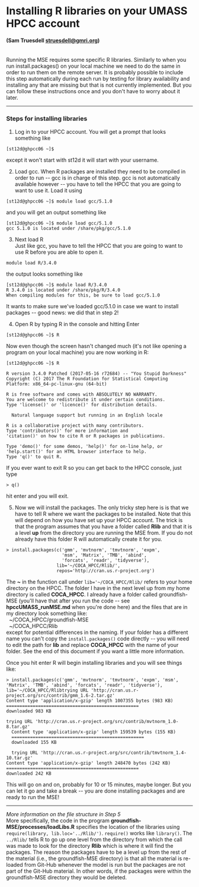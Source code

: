 # Installing R libraries on your UMASS HPCC account
#### (Sam Truesdell struesdell@gmri.org)

<br>
Running the MSE requires some specific R libraries.  Similarly to when you run install.packages() on your local machine we need to do the same in order to run them on the remote server.  It is probably possible to include this step automatically during each run by testing for library availability and installing any that are missing but that is not currently implemented.  But you can follow these instructions once and you don't have to worry about it later.

***

### Steps for installing libraries

1. Log in to your HPCC account.  You will get a prompt that looks something like
```
[st12d@ghpcc06 ~]$
```
except it won't start with st12d it will start with your username.

2. Load gcc. When R packages are installed they need to be compiled in order to run -- gcc is in charge of this step.  gcc is not automatically available however -- you have to tell the HPCC that you are going to want to use it.  Load it using
```
[st12d@ghpcc06 ~]$ module load gcc/5.1.0
```
and you will get an output something like
```
[st12d@ghpcc06 ~]$ module load gcc/5.1.0
gcc 5.1.0 is located under /share/pkg/gcc/5.1.0
```
3. Next load R  
Just like gcc, you have to tell the HPCC that you are going to want to use R before you are able to open it.
```
module load R/3.4.0
```
the output looks something like
```
[st12d@ghpcc06 ~]$ module load R/3.4.0
R 3.4.0 is located under /share/pkg/R/3.4.0
When compiling modules for this, be sure to load gcc/5.1.0
```
It wants to make sure we've loaded gcc/5.1.0 in case we want to install packages -- good news: we  did that in step 2!

4. Open R by typing R in the console and hitting Enter
```
[st12d@ghpcc06 ~]$ R
```
Now even though the screen hasn't changed much (it's not like opening a program on your local machine) you are now working in R:

  ```
  [st12d@ghpcc06 ~]$ R

  R version 3.4.0 Patched (2017-05-16 r72684) -- "You Stupid Darkness"
  Copyright (C) 2017 The R Foundation for Statistical Computing
  Platform: x86_64-pc-linux-gnu (64-bit)

  R is free software and comes with ABSOLUTELY NO WARRANTY.
  You are welcome to redistribute it under certain conditions.
  Type 'license()' or 'licence()' for distribution details.

    Natural language support but running in an English locale

  R is a collaborative project with many contributors.
  Type 'contributors()' for more information and
  'citation()' on how to cite R or R packages in publications.

  Type 'demo()' for some demos, 'help()' for on-line help, or
  'help.start()' for an HTML browser interface to help.
  Type 'q()' to quit R.
  ```
If you ever want to exit R so you can get back to the HPCC console, just type
```
> q()
```
hit enter and you will exit.

5. Now we will install the packages.  The only tricky step here is is that we have to tell R where we want the packages to be installed.  Note that this will depend on how you have set up your HPCC account.  The trick is that the program assumes that you have a folder called **Rlib** and that it is a level **up** from the directory you are running the MSE from.  If you do not already have this folder R will automatically create it for you.

  ```
  > install.packages(c('gmm', 'mvtnorm', 'tmvtnorm', 'expm',
                       'msm', 'Matrix', 'TMB', 'abind',
                       'forcats', 'readr', 'tidyverse'),
                     lib='~/COCA_HPCC/Rlib/',
                     repos='http://cran.us.r-project.org')
  ```
The **~** in the function call under ```lib='~/COCA_HPCC/Rlib/``` refers to your home directory on the HPCC.  The folder I have in the next level up from my home directory is called **COCA_HPCC**.  I already have a folder called groundfish-MSE  (you'll have that after you run the code -- see **hpccUMASS_runMSE.md** when you're done here) and the files that are in my directory  look something like:  
&nbsp;&nbsp;~/COCA_HPCC/groundfish-MSE  
&nbsp;&nbsp;~/COCA_HPCC/Rlib  
except for potential differences in the naming.  If your folder has a different name  you can't copy the ```install.packages()``` code directly -- you will need to edit the path for **lib** and replace **COCA_HPCC** with the name of your folder.  See the end of this document if you want a little more information.

  Once you hit enter R will begin installing libraries and you will see things like:
  ```
  > install.packages(c('gmm', 'mvtnorm', 'tmvtnorm', 'expm', 'msm', 'Matrix', 'TMB', 'abind', 'forcats', 'readr', 'tidyverse'), lib='~/COCA_HPCC/Rlibtrying URL 'http://cran.us.r-project.org/src/contrib/gmm_1.6-2.tar.gz'
  Content type 'application/x-gzip' length 1007355 bytes (983 KB)
  ==================================================
  downloaded 983 KB

  trying URL 'http://cran.us.r-project.org/src/contrib/mvtnorm_1.0-8.tar.gz'
    Content type 'application/x-gzip' length 159539 bytes (155 KB)
    ==================================================
    downloaded 155 KB

    trying URL 'http://cran.us.r-project.org/src/contrib/tmvtnorm_1.4-10.tar.gz'
  Content type 'application/x-gzip' length 248470 bytes (242 KB)
  ==================================================
  downloaded 242 KB
  ```
This will go on and on, probably for 10 or 15 minutes, maybe longer.  But you can let it go and take a break -- you are done installing packages and are ready to run the MSE!
***
*More information on the file structure in Step 5*  
More specifically, the code in the program **groundfish-MSE/processes/loadLibs.R** specifies the location of the libraries using ```require(library, lib.loc='../Rlib/')```.  ```require()``` works like ```library()```. The ```../Rlib/``` tells R to go up one level from the directory from which the call was made to look for the directory **Rlib** which is where it will find the packages.  The reason the packages have to be a level up from the rest of the material (i.e., the groundfish-MSE directory) is that all the material is re-loaded from Git-Hub whenever the model is run but the packages are not part of the Git-Hub material.  In other words, if the packages were within the groundfish-MSE directory they would be deleted.
